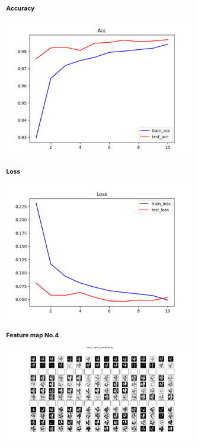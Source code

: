 ### Accuracy
![](https://raw.githubusercontent.com/khoatranrb/Mnist/master/acc.png)

### Loss
![](https://raw.githubusercontent.com/khoatranrb/Mnist/master/loss.png)

### Feature map No.4
![](https://raw.githubusercontent.com/khoatranrb/Mnist/master/Figure_1.png)
